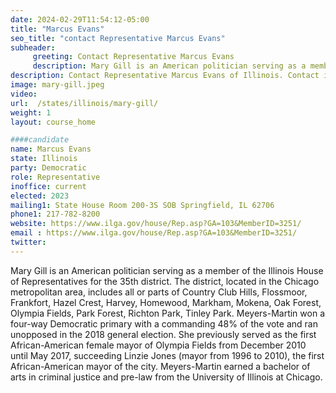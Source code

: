 ```yaml
---
date: 2024-02-29T11:54:12-05:00
title: "Marcus Evans"
seo_title: "contact Representative Marcus Evans"
subheader:
     greeting: Contact Representative Marcus Evans
     description: Mary Gill is an American politician serving as a member of the Illinois House of Representatives for the 35th district. The district, located in the Chicago metropolitan area, includes all or parts of Country Club Hills, Flossmoor, Frankfort, Hazel Crest, Harvey, Homewood, Markham, Mokena, Oak Forest, Olympia Fields, Park Forest, Richton Park, Tinley Park.
description: Contact Representative Marcus Evans of Illinois. Contact information for Marcus Evans includes email address, phone number, and mailing address.
image: mary-gill.jpeg
video:
url:  /states/illinois/mary-gill/
weight: 1
layout: course_home

####candidate
name: Marcus Evans
state: Illinois
party: Democratic
role: Representative
inoffice: current
elected: 2023
mailing1: State House Room 200-3S SOB Springfield, IL 62706
phone1: 217-782-8200
website: https://www.ilga.gov/house/Rep.asp?GA=103&MemberID=3251/
email : https://www.ilga.gov/house/Rep.asp?GA=103&MemberID=3251/
twitter:
---
```


Mary Gill is an American politician serving as a member of the Illinois House of Representatives for the 35th district. The district, located in the Chicago metropolitan area, includes all or parts of Country Club Hills, Flossmoor, Frankfort, Hazel Crest, Harvey, Homewood, Markham, Mokena, Oak Forest, Olympia Fields, Park Forest, Richton Park, Tinley Park. Meyers-Martin won a four-way Democratic primary with a commanding 48% of the vote and ran unopposed in the 2018 general election. She previously served as the first African-American female mayor of Olympia Fields from December 2010 until May 2017, succeeding Linzie Jones (mayor from 1996 to 2010), the first African-American mayor of the city. Meyers-Martin earned a bachelor of arts in criminal justice and pre-law from the University of Illinois at Chicago.
